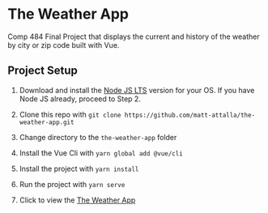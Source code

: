 # The Weather App
Comp 484 Final Project that displays the current and history of the weather by city or zip code built with Vue.

## Project Setup

1. Download and install the [Node JS LTS](https://nodejs.org/en/download/) version for your OS. If you have Node JS already, proceed to Step 2.

2. Clone this repo with `git clone https://github.com/matt-attalla/the-weather-app.git`

3. Change directory to the `the-weather-app`  folder

4. Install the Vue Cli with `yarn global add @vue/cli`

5. Install the project with `yarn install`

6. Run the project with `yarn serve`

7. Click to view the [The Weather App](http://localhost:8080/) 